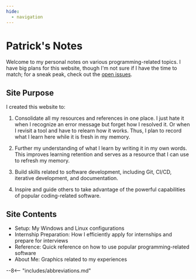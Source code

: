 ```yaml
---
hide:
  - navigation
---
```


# Patrick's Notes

Welcome to my personal notes on various programming-related topics.
I have big plans for this website, though I'm not sure if I have the time to match;
for a sneak peak, check out the [open issues](https://github.com/patrick-5546/notes/issues).

## Site Purpose

I created this website to:

1. Consolidate all my resources and references in one place. I just hate it when I recognize an error
message but forget how I resolved it. Or when I revisit a tool and have to relearn how it works.
Thus, I plan to record what I learn here while it is fresh in my memory.

2. Further my understanding of what I learn by writing it in my own words. This improves learning
retention and serves as a resource that I can use to refresh my memory.

3. Build skills related to software development, including Git, CI/CD, iterative development, and documentation.

4. Inspire and guide others to take advantage of the powerful capabilities of popular coding-related software.

## Site Contents

- Setup: My Windows and Linux configurations
- Internship Preparation: How I efficiently apply for internships and prepare for interviews
- Reference: Quick reference on how to use popular programming-related software
- About Me: Graphics related to my experiences

--8<-- "includes/abbreviations.md"
